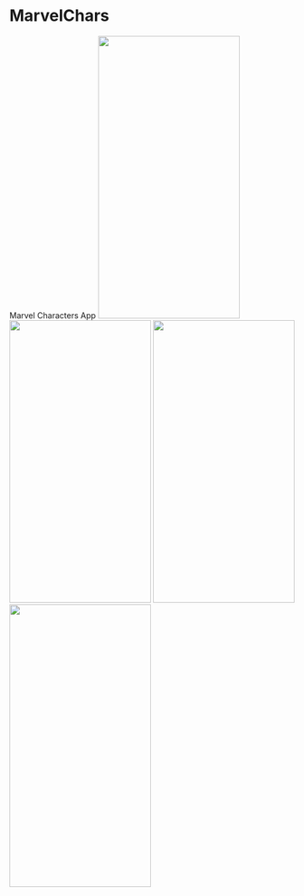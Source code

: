 # MarvelChars
Marvel Characters App
<img src="[/images/output/video1.gif](https://user-images.githubusercontent.com/92789549/178135517-90927c7e-e982-4942-9c81-5c8e4d6100b4.gif)" width="250" height="500"/>
<img src="https://user-images.githubusercontent.com/92789549/178135525-624917f4-e12d-4740-a266-f85eb58a1954.gif" width="250" height="500"/>
<img src="[/images/output/video1.gif](https://user-images.githubusercontent.com/92789549/178135526-549c2fa5-8942-4775-8aed-02d2b3bb18f1.gif)" width="250" height="500"/>
<img src="[/images/output/video1.gif](https://user-images.githubusercontent.com/92789549/178135529-cba0d169-112b-468b-ac71-de6188c600fb.gif)" width="250" height="500"/>


